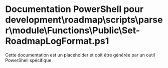 # Documentation PowerShell pour development\roadmap\scripts\parser\module\Functions\Public\Set-RoadmapLogFormat.ps1

Cette documentation est un placeholder et doit être générée par un outil PowerShell spécifique.
